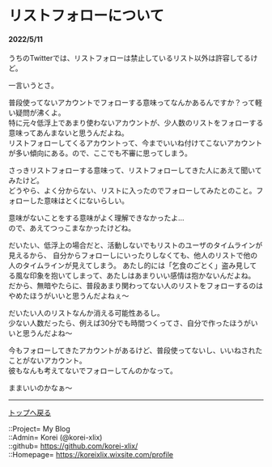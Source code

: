 # リストフォローについて
#### 2022/5/11

うちのTwitterでは、リストフォローは禁止しているリスト以外は許容してるけど。  
  
一言いうとさ。  
  
普段使ってないアカウントでフォローする意味ってなんかあるんですか？って軽い疑問が沸くよ。  
特に元々低浮上であまり使わないアカウントが、少人数のリストをフォローする意味ってあんまないと思うんだよね。  
リストフォローしてくるアカウントって、今までいいね付けてこないアカウントが多い傾向にある。ので、ここでも不審に思ってしまう。  
  

さっきリストフォローする意味って、リストフォローしてきた人にあえて聞いてみたけど。  
どうやら、よく分からない、リストに入ったのでフォローしてみたとのこと。フォローした意味はとくにないらしい。  
  
意味がないことをする意味がよく理解できなかったよ...  
ので、あえてつっこまなかったけどね。  
  

だいたい、低浮上の場合だと、活動しないでもリストのユーザのタイムラインが見えるから、
自分からフォローしにいったりしなくても、他人のリストで他の人のタイムラインが見えてしまう。
あたし的には「乞食のごとく」盗み見してる風な印象を抱いてしまって、あたしはあまりいい感情は抱かないんだよね。  
だから、無暗やたらに、普段あまり関わってない人のリストをフォローするのはやめたほうがいいと思うんだよねぇ～  
  

だいたい人のリストなんか消える可能性あるし。  
少ない人数だったら、例えば30分でも時間つくってさ、自分で作ったほうがいいと思うんだよね～  
  



今もフォローしてきたアカウントがあるけど、普段使ってないし、いいねされたことがないアカウント。  
彼もなんも考えてないでフォローしてんのかなって。  

ままいいのかなぁ～  
  



***
[トップへ戻る](/readme.md)  
  
::Project= My Blog  
::Admin= Korei (@korei-xlix)  
::github= https://github.com/korei-xlix/  
::Homepage= https://koreixlix.wixsite.com/profile  
